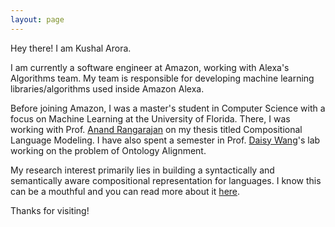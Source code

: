 ```yaml
---
layout: page 
---
```


Hey there! I am Kushal Arora.

I am currently a software engineer at Amazon, working with Alexa's Algorithms team. My team is responsible for developing machine learning libraries/algorithms used inside Amazon Alexa.

Before joining Amazon, I was a master's student in Computer Science with a focus on Machine Learning at the University of Florida. There, I was working with Prof. [Anand Rangarajan](http://www.cise.ufl.edu/~anand/) on my thesis titled Compositional Language Modeling. I have also spent a semester in Prof. [Daisy Wang](http://dsr.cise.ufl.edu/daisyw/)'s lab working on the problem of Ontology Alignment.

My research interest primarily lies in building a syntactically and semantically aware compositional representation for languages. I know this can be a mouthful and you can read more about it [here](/research_statement).


Thanks for visiting!
